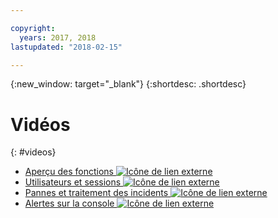 ```yaml
---

copyright:
  years: 2017, 2018
lastupdated: "2018-02-15"

---
```


{:new_window: target="_blank"}
{:shortdesc: .shortdesc}


# Vidéos
{: #videos}

* <a href="https://www.youtube.com/watch?v=I8lzyIgKnN4" target="_blank"> Aperçu des fonctions <img src="../../icons/launch-glyph.svg" alt="Icône de lien externe"></a>
* <a href="https://www.youtube.com/watch?v=Grbppwe0o8E" target="_blank"> Utilisateurs et sessions <img src="../../icons/launch-glyph.svg" alt="Icône de lien externe"></a>
* <a href="https://www.youtube.com/watch?v=Hr_3fJ8Quck" target="_blank"> Pannes et traitement des incidents <img src="../../icons/launch-glyph.svg" alt="Icône de lien externe"></a>
* <a href="https://www.youtube.com/watch?v=G7S7RkCdkoM" target="_blank">  Alertes sur la console <img src="../../icons/launch-glyph.svg" alt="Icône de lien externe"></a>


